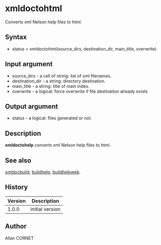 

# xmldoctohtml

Converts xml Nelson help files to html.

## Syntax

- status = xmldoctohtml(source_dirs, destination_dir, main_title, overwrite)

## Input argument

 - source_dirs - a cell of string: list of xml filenames.
 - destination_dir - a string: directory destination.
 - main_title - a string: title of main index.
 - overwrite - a logical: force overwrite if file destination already exists

## Output argument

 - status - a logical: files generated or not.

## Description


  <p><b>xmldoctohelp</b> converts xml Nelson help files to html.</p>


## See also

[xmldocbuild](xmldocbuild.md), [buildhelp](buildhelp.md), [buildhelpweb](buildhelpweb.md).
## History

|Version|Description|
|------|------|
|1.0.0|initial version|


## Author

Allan CORNET



